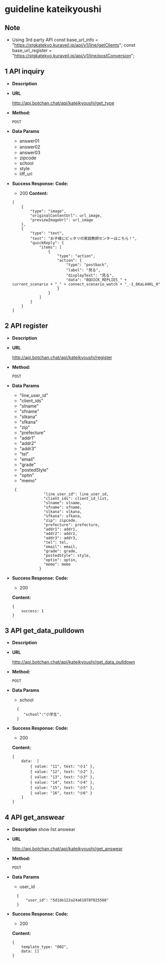 # guideline kateikyoushi
## Note
-  Using 3rd party API
 const base_url_info = "https://stgkatekyo.kuraveil.jp/api/v1/line/getClients";
const base_url_register = "https://stgkatekyo.kuraveil.jp/api/v1/line/postConversion";

## 1 API inquiry
- **Description**

- **URL**

  http://api.botchan.chat/api/kateikyoushi/get_type

- **Method:**

  `POST`

- **Data Params**
  + answer01
  + answer02　
  + answer03
  + zipcode
  + school
  + style
  + liff_url


- **Success Response:**
    **Code:** 
    + 200
    **Content:** 
    ```
   [
        {
            "type": "image",
            "originalContentUrl": url_image,
            "previewImageUrl": url_image
        },
        {
            "type": "text",
            "text": "お子様にピッタリの家庭教師センターはこちら！",
            "quickReply": {
                "items": [
                    {
                        "type": "action",
                        "action": {
                            "type": "postback",
                            "label": "見る",
                            "displayText": "見る",
                            "data": "BQUICK_REPLIES_" + current_scenario + "_" + connect_scenario_watch + "_-1_6KaL44KL_0"
                        }
                    }
                ]
            }
        }
    ]

    ```

## 2 API register
- **Description**

- **URL**

  http://api.botchan.chat/api/kateikyoushi/register

- **Method:**

  `POST`

- **Data Params**
  + "line_user_id"
  + "client_ids"
  + "slname"
  + "sfname"
  + "slkana"
  + "sfkana"
  + "zip"
  + "prefecture"
  + "addr1"
  + "addr2"
  + "addr3"
  + "tel"
  + "email"
  + "grade"
  + "postedStyle"
  + "optin"
  + "memo"
  ```
   {
                "line_user_id": line_user_id,
                "client_ids": client_id_list,
                "slname": slname,
                "sfname": sfname,
                "slkana": slkana,
                "sfkana": sfkana,
                "zip": zipcode,
                "prefecture": prefecture,
                "addr1": addr1,
                "addr2": addr2,
                "addr3": addr3,
                "tel": tel,
                "email": email,
                "grade": grade,
                "postedStyle": style,
                "optin": optin,
                "memo": memo
              }
  ```


- **Success Response:**
    **Code:** 
    + 200

    **Content:** 
    ```
   {
        success: 1
    }
    ```
    
    
## 3 API get_data_pulldown
- **Description**

- **URL**

   http://api.botchan.chat/api/kateikyoushi/get_data_pulldown

- **Method:**

  `POST`

- **Data Params**
    + school
    
  ```
    {
       "school":"小学生",
    }
  ```


- **Success Response:**
    **Code:** 
    + 200

    **Content:** 
    ```
   {
        data:  [
            { value: "11", text: "小1" },
            { value: "12", text: "小2" },
            { value: "13", text: "小3" },
            { value: "14", text: "小4" },
            { value: "15", text: "小5" },
            { value: "16", text: "小6" }
        ]
    }
    ```

    
## 4 API get_answear
- **Description**
 show list answear

- **URL**

   http://api.botchan.chat/api/kateikyoushi/get_answear

- **Method:**

  `POST`

- **Data Params**
  + user_id
  ```
    {
        "user_id": "5d1de122a24a61078f025568"
    }
  ```


- **Success Response:**
    **Code:** 
    + 200

    **Content:** 
    ```
   {
        template_type: "002",
        data: []
    }
    ```
    

